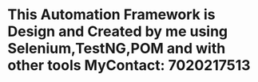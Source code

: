 <h1>This Automation Framework is Design and Created by me using Selenium,TestNG,POM and with other tools MyContact: 7020217513 </h1>
